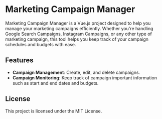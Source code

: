# Marketing Campaign Manager

Marketing Campaign Manager is a Vue.js project designed to help you manage your marketing campaigns efficiently. Whether you're handling Google Search Campaigns, Instagram Campaigns, or any other type of marketing campaign, this tool helps you keep track of your campaign schedules and budgets with ease.

## Features

-   **Campaign Management**: Create, edit, and delete campaigns.
-   **Campaign Monitoring**: Keep track of campaign important information such as start and end dates and budgets.

## License

This project is licensed under the MIT License.
